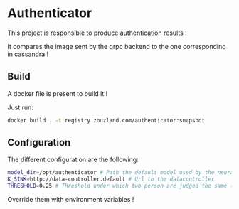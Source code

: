 # Authenticator

This project is responsible to produce authentication results !

It compares the image sent by the grpc backend to the one corresponding in cassandra !

## Build

A docker file is present to build it !

Just run:

```bash
docker build . -t registry.zouzland.com/authenticator:snapshot
```

## Configuration

The different configuration are the following:
```bash
model_dir=/opt/authenticator # Path the default model used by the neural net !
K_SINK=http://data-controller.default # Url to the datacontroller
THRESHOLD=0.25 # Threshold under which two person are judged the same (remember it's a distance between two vectors)
```

Override them with environment variables !